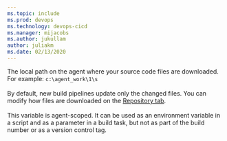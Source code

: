 ```yaml
---
ms.topic: include
ms.prod: devops
ms.technology: devops-cicd
ms.manager: mijacobs
ms.author: jukullam
author: juliakm
ms.date: 02/13/2020
---
```


The local path on the agent where your source code files are downloaded. For example: `c:\agent_work\1\s`<br /><br />By default, new build pipelines update only the changed files. You can modify how files are downloaded on the [Repository tab](/azure/devops/pipelines/repos/index).
<br/><br/>
This variable is agent-scoped. It can be used as an environment variable in a script and as a parameter in a build task, but not as part of the build number or as a version control tag.
